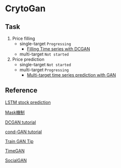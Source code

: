 # CrytoGan

## Task

1. Price filling
   - single-target `Progressing`
      - [Filling Time series with DCGAN](https://github.com/WaterSo0910/CryptoGan/tree/main/cond-dcgan)
   - multi-target `Not started`
2. Price prediction
   - single-target `Not started`
   - multi-target `Progressing`
      - [Multi-target time series prediction with GAN](https://github.com/WaterSo0910/CryptoGan/tree/main/sgan)

## Reference

[LSTM stock prediction](https://www.projectpro.io/article/stock-price-prediction-using-machine-learning-project/571)

[Mask機制](https://ifwind.github.io/2021/08/17/Transformer%E7%9B%B8%E5%85%B3%E2%80%94%E2%80%94%EF%BC%887%EF%BC%89Mask%E6%9C%BA%E5%88%B6/#self-attention%E4%B8%AD%E7%9A%84padding-mask)

[DCGAN tutorial](https://pytorch.org/tutorials/beginner/basics/data_tutorial.html)

[cond-GAN tutorial](https://towardsdatascience.com/using-conditional-deep-convolutional-gans-to-generate-custom-faces-from-text-descriptions-e18cc7b8821)

[Train GAN Tip](https://medium.com/intel-student-ambassadors/tips-on-training-your-gans-faster-and-achieve-better-results-9200354acaa5)

[TimeGAN](https://proceedings.neurips.cc/paper/2019/file/c9efe5f26cd17ba6216bbe2a7d26d490-Paper.pdf)

[SocialGAN](https://openaccess.thecvf.com/content_cvpr_2018/papers/Gupta_Social_GAN_Socially_CVPR_2018_paper.pdf)
